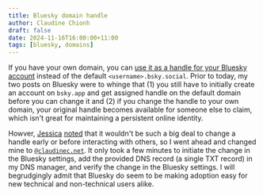 ```yaml
---
title: Bluesky domain handle
author: Claudine Chionh
draft: false
date: 2024-11-16T16:00:00+11:00
tags: [bluesky, domains]
---
```


If you have your own domain, you can [use it as a handle for your Bluesky account](https://bsky.social/about/blog/4-28-2023-domain-handle-tutorial) instead of the default `<username>.bsky.social`. Prior to today, my two posts on Bluesky were to whinge that (1) you still have to initially create an account on `bsky.app` and get assigned handle on the default domain before you can change it and (2) if you change the handle to your own domain, your original handle becomes available for someone else to claim, which isn't great for maintaining a persistent online identity.

Howver, [Jessica](https://www.jayeless.net/) [noted](https://bsky.app/profile/jayeless.net/post/3lazefacm6k2y) that it wouldn't be such a big deal to change a handle early or before interacting with others, so I went ahead and changed mine to [`@claudinec.net`](https://bsky.app/profile/claudinec.net). It only took a few minutes to initiate the change in the Bluesky settings, add the provided DNS record (a single TXT record) in my DNS manager, and verify the change in the Bluesky settings. I will begrudgingly admit that Bluesky do seem to be making adoption easy for new technical and non-technical users alike.
